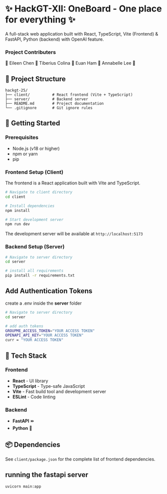# ✨ HackGT-XII: OneBoard - One place for everything ✨

A full-stack web application built with React, TypeScript, Vite (Frontend) & FastAPI, Python (backend) with OpenAI feature.

### Project Contributers 
🧋 Eileen Chen 🧋 Tiberius Colina 🧋 Euan Ham 🧋 Annabelle Lee 🧋

## 📁 Project Structure

```
hackgt-25/
├── client/          # React frontend (Vite + TypeScript)
├── server/          # Backend server
├── README.md        # Project documentation
└── .gitignore       # Git ignore rules
```

## 🚀 Getting Started

### Prerequisites
- Node.js (v18 or higher)
- npm or yarn
- pip

### Frontend Setup (Client)
The frontend is a React application built with Vite and TypeScript.

```bash
# Navigate to client directory
cd client

# Install dependencies
npm install

# Start development server
npm run dev
```

The development server will be available at `http://localhost:5173`

### Backend Setup (Server)

```bash
# Navigate to server directory
cd server

# install all requirements
pip install -r requirements.txt
```

## Add Authentication Tokens
create a .env inside the **server** folder
   ```bash
   # Navigate to server directory
   cd server

   # add auth tokens
   GROUPME_ACCESS_TOKEN="YOUR ACCESS TOKEN"
   OPENAPI_API_KEY="YOUR ACCESS TOKEN"
   curr = "YOUR ACCESS TOKEN"
   ```

## 🧪 Tech Stack

### Frontend
- **React** - UI library
- **TypeScript** - Type-safe JavaScript
- **Vite** - Fast build tool and development server
- **ESLint** - Code linting

### Backend
- **FastAPI** ⏩
- **Python** 🐍

## 📦 Dependencies

See `client/package.json` for the complete list of frontend dependencies.

## running the fastapi server
```bash
uvicorn main:app
````

